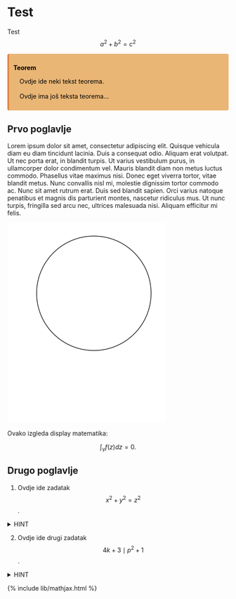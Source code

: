 # Test
Test $$a^2 + b^2 = c^2$$

<div class="warning" style='background-color:#eab676; color: #000000; border-left: solid #e28743 4px; border-radius: 4px; padding:0.7em;'>
<span>
<p style='margin-top:1em; text-align:left'>
<b>Teorem</b></p>
<p style='margin-left:1em;'>
Ovdje ide neki tekst teorema.<br><br>
    Ovdje ima još teksta teorema...
</p>
</span>
</div>

## Prvo poglavlje
Lorem ipsum dolor sit amet, consectetur adipiscing elit. Quisque vehicula diam eu diam tincidunt lacinia. Duis a consequat odio. Aliquam erat volutpat. Ut nec porta erat, in blandit turpis. Ut varius vestibulum purus, in ullamcorper dolor condimentum vel. Mauris blandit diam non metus luctus commodo. Phasellus vitae maximus nisi. Donec eget viverra tortor, vitae blandit metus. Nunc convallis nisl mi, molestie dignissim tortor commodo ac. Nunc sit amet rutrum erat. Duis sed blandit sapien. Orci varius natoque penatibus et magnis dis parturient montes, nascetur ridiculus mus. Ut nunc turpis, fringilla sed arcu nec, ultrices malesuada nisi. Aliquam efficitur mi felis.

![Skica](docs/assets/inverzija-8.svg)

Ovako izgleda display matematika: 

$$
\int_{\gamma} f(z)dz = 0. 
$$

## Drugo poglavlje

1. Ovdje ide zadatak $$x^2 + y^2 = z^2$$.
<details><summary>HINT</summary>
<p>
  
  Pitagorin poučak!
  
</p>
</details>

2. Ovdje ide drugi zadatak $$4k + 3 \mid p^2 + 1$$.
<details><summary>HINT</summary>
<p>
  
  Onaj famozni teorem!
  
</p>
</details>

{% include lib/mathjax.html %}
